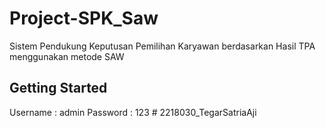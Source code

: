 # Project-SPK_Saw
Sistem Pendukung Keputusan Pemilihan Karyawan berdasarkan Hasil TPA menggunakan metode SAW

## Getting Started
Username : admin
Password : 123
#   2 2 1 8 0 3 0 _ T e g a r S a t r i a A j i  
 